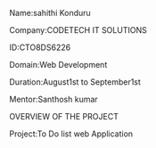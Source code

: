 Name:sahithi Konduru

Company:CODETECH IT SOLUTIONS

ID:CTO8DS6226

Domain:Web Development

Duration:August1st to September1st

Mentor:Santhosh kumar

OVERVIEW OF THE PROJECT

Project:To Do list web Application
